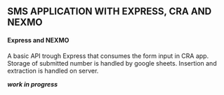 ## SMS APPLICATION WITH EXPRESS, CRA AND NEXMO

#### Express and NEXMO

A basic API trough Express that consumes the form input in CRA app. Storage of submitted number is handled by google sheets. Insertion and extraction is handled on server.

**_work in progress_**
